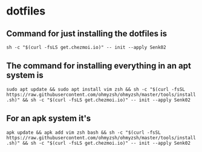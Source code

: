 # dotfiles
## Command for just installing the dotfiles is 
`sh -c "$(curl -fsLS get.chezmoi.io)" -- init --apply Senk02`

## The command for installing everything in an apt system is
`sudo apt update && sudo apt install vim zsh && sh -c "$(curl -fsSL https://raw.githubusercontent.com/ohmyzsh/ohmyzsh/master/tools/install.sh)" && sh -c "$(curl -fsLS get.chezmoi.io)" -- init --apply Senk02`

## For an apk system it's
`apk update && apk add vim zsh bash && sh -c "$(curl -fsSL https://raw.githubusercontent.com/ohmyzsh/ohmyzsh/master/tools/install.sh)" && sh -c "$(curl -fsLS get.chezmoi.io)" -- init --apply Senk02`
